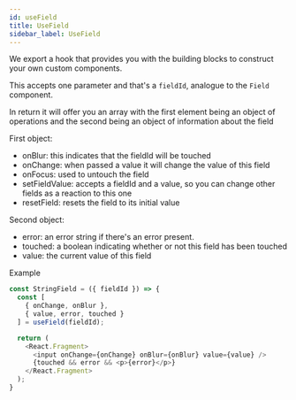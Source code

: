 ```yaml
---
id: useField
title: UseField
sidebar_label: UseField
---
```


We export a hook that provides you with the building blocks to construct your own custom components.

This accepts one parameter and that's a `fieldId`, analogue to the `Field` component.

In return it will offer you an array with the first element being an object of operations and the second being an object of information about the field

First object:

- onBlur: this indicates that the fieldId will be touched
- onChange: when passed a value it will change the value of this field
- onFocus: used to untouch the field
- setFieldValue: accepts a fieldId and a value, so you can change other fields as a reaction to this one
- resetField: resets the field to its initial value

Second object:

- error: an error string if there's an error present.
- touched: a boolean indicating whether or not this field has been touched
- value: the current value of this field

Example

```javascript
const StringField = ({ fieldId }) => {
  const [
    { onChange, onBlur },
    { value, error, touched }
  ] = useField(fieldId);

  return (
    <React.Fragment>
      <input onChange={onChange} onBlur={onBlur} value={value} />
      {touched && error && <p>{error}</p>}
    </React.Fragment>
  );
}
```
